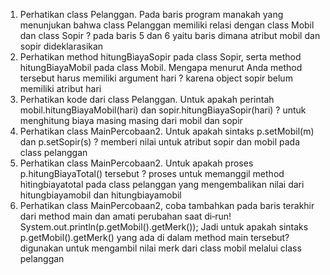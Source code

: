 1. Perhatikan class Pelanggan. Pada baris program manakah yang menunjukan bahwa class Pelanggan memiliki relasi dengan class Mobil dan class Sopir ?
pada baris 5 dan 6 yaitu baris dimana atribut mobil dan sopir dideklarasikan 
2. Perhatikan method hitungBiayaSopir pada class Sopir, serta method hitungBiayaMobil pada class Mobil. Mengapa menurut Anda method tersebut harus memiliki argument hari ?
karena object sopir belum memiliki atribut hari
3. Perhatikan kode dari class Pelanggan. Untuk apakah perintah
mobil.hitungBiayaMobil(hari) dan sopir.hitungBiayaSopir(hari) ?
untuk menghitung biaya masing masing dari mobil dan sopir 
4. Perhatikan class MainPercobaan2. Untuk apakah sintaks p.setMobil(m) dan p.setSopir(s) ?
memberi nilai untuk atribut sopir dan mobil pada class pelanggan 
5. Perhatikan class MainPercobaan2. Untuk apakah proses p.hitungBiayaTotal() tersebut ?
proses untuk memanggil method hitingbiayatotal pada class pelanggan yang mengembalikan nilai dari hitungbiayamobil dan hitungbiayamobil
6. Perhatikan class MainPercobaan2, coba tambahkan pada baris terakhir dari method main dan amati perubahan saat di‑run!
System.out.println(p.getMobil().getMerk());
Jadi untuk apakah sintaks p.getMobil().getMerk() yang ada di dalam method main tersebut?
digunakan untuk mengambil nilai merk dari class mobil melalui class pelanggan
